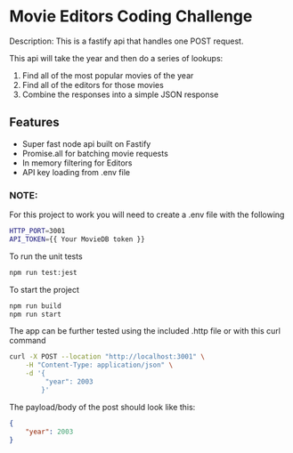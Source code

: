 
# Movie Editors Coding Challenge

Description: This is a fastify api that handles one POST request.

This api will take the year and then do a series of lookups:

1. Find all of the most popular movies of the year
2. Find all of the editors for those movies
3. Combine the responses into a simple JSON response

## Features

- Super fast node api built on Fastify
- Promise.all for batching movie requests
- In memory filtering for Editors
- API key loading from .env file

### NOTE:

For this project to work you will need to create a .env file with the following

```Bash
HTTP_PORT=3001
API_TOKEN={{ Your MovieDB token }}
```

To run the unit tests

```Bash
npm run test:jest
```

To start the project

```Bash
npm run build
npm run start
```

The app can be further tested using the included .http file or with this curl command
```bash
curl -X POST --location "http://localhost:3001" \
    -H "Content-Type: application/json" \
    -d '{
         "year": 2003
        }'
```

The payload/body of the post should look like this:

```json
{
    "year": 2003
}
 ```
